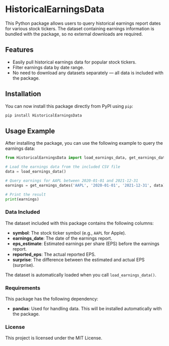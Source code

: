 
# HistoricalEarningsData

This Python package allows users to query historical earnings report dates for various stock tickers. The dataset containing earnings information is bundled with the package, so no external downloads are required.

## Features

- Easily pull historical earnings data for popular stock tickers.
- Filter earnings data by date range.
- No need to download any datasets separately — all data is included with the package.

## Installation

You can now install this package directly from PyPI using `pip`:

```bash
pip install HistoricalEarningsData
```

## Usage Example

After installing the package, you can use the following example to query the earnings data:

```python
from HistoricalEarningsData import load_earnings_data, get_earnings_dates

# Load the earnings data from the included CSV file
data = load_earnings_data()

# Query earnings for AAPL between 2020-01-01 and 2021-12-31
earnings = get_earnings_dates('AAPL', '2020-01-01', '2021-12-31', data)

# Print the result
print(earnings)
```

### Data Included

The dataset included with this package contains the following columns:

- **symbol**: The stock ticker symbol (e.g., `AAPL` for Apple).
- **earnings_date**: The date of the earnings report.
- **eps_estimate**: Estimated earnings per share (EPS) before the earnings report.
- **reported_eps**: The actual reported EPS.
- **surprise**: The difference between the estimated and actual EPS (surprise).

The dataset is automatically loaded when you call `load_earnings_data()`.

### Requirements

This package has the following dependency:
- **pandas**: Used for handling data. This will be installed automatically with the package.

### License

This project is licensed under the MIT License.
